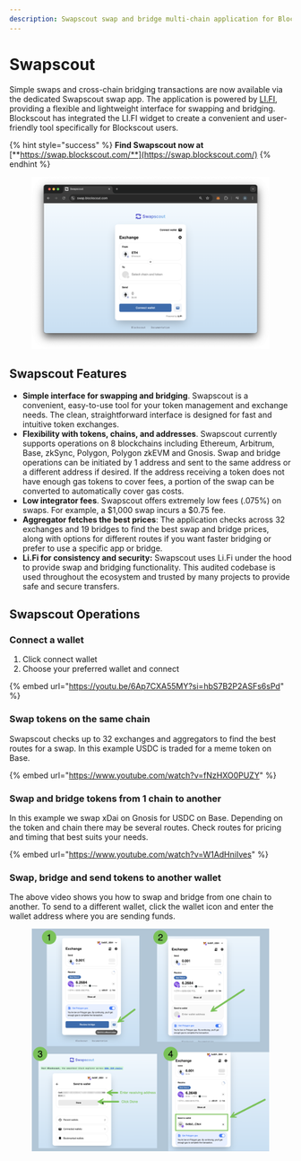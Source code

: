 ```yaml
---
description: Swapscout swap and bridge multi-chain application for Blockscout users
---
```


# Swapscout

Simple swaps and cross-chain bridging transactions are now available via the dedicated Swapscout swap app. The application is powered by [LI.FI](http://li.fi/),  providing a flexible and lightweight interface for swapping and bridging. Blockscout has integrated the LI.FI widget to create a convenient and user-friendly tool specifically for Blockscout users.&#x20;

{% hint style="success" %}
**Find Swapscout now at** [**https://swap.blockscout.com/**](https://swap.blockscout.com/)
{% endhint %}

<figure><img src="../.gitbook/assets/swapscout.png" alt=""><figcaption></figcaption></figure>

## Swapscout Features

* **Simple interface for swapping and bridging**. Swapscout is a convenient, easy-to-use tool for your token management and exchange needs. The clean, straightforward interface is designed for fast and intuitive token exchanges.&#x20;
* **Flexibility with tokens, chains, and addresses**. Swapscout currently supports operations on 8 blockchains including Ethereum, Arbitrum, Base, zkSync, Polygon, Polygon zkEVM and Gnosis. Swap and bridge operations can be initiated by 1 address and sent to the same address or a different address if desired. If the address receiving a token does not have enough gas tokens to cover fees, a portion of the swap can be converted to automatically cover gas costs.
* **Low integrator fees**. Swapscout offers extremely low fees (.075%) on swaps. For example, a $1,000 swap incurs a $0.75 fee.
* **Aggregator fetches the best prices**: The application checks across 32 exchanges and 19 bridges to find the best swap and bridge prices, along with options for different routes if you want faster bridging or prefer to use a specific app or bridge.
* **Li.Fi for consistency and security:** Swapscout uses Li.Fi under the hood to provide swap and bridging functionality. This audited codebase is used throughout the ecosystem and trusted by many projects to provide safe and secure transfers.&#x20;

## Swapscout Operations

### Connect a wallet

1. Click connect wallet
2. Choose your preferred wallet and connect

{% embed url="https://youtu.be/6Ap7CXA55MY?si=hbS7B2P2ASFs6sPd" %}

### Swap tokens on the same chain

Swapscout checks up to 32 exchanges and aggregators to find the best routes for a swap. In this example USDC is traded for a meme token on Base.

{% embed url="https://www.youtube.com/watch?v=fNzHXO0PUZY" %}

### Swap and bridge tokens from 1 chain to another

In this example we swap xDai on Gnosis for USDC on Base. Depending on the token and chain there may be several routes. Check routes for pricing and timing that best suits your needs.

{% embed url="https://www.youtube.com/watch?v=W1AdHniIves" %}

### Swap, bridge and send tokens to another wallet

The above video shows you how to swap and bridge from one chain to another. To send to a different wallet, click the wallet icon and enter the wallet address where you are sending funds.

<figure><img src="../.gitbook/assets/add-a-different-receiving-wallet-swapscout.png" alt=""><figcaption></figcaption></figure>

